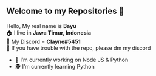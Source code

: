 ## Welcome to my Repositories 👋

Hello, My real name is **Bayu**
<br/>🏠 I live in **Jawa Timur, Indonesia**
<br/>👥 My Discord = **Clayne#5451**
<br/>📂 If you have trouble with the repo, please dm my discord
<br/>
 - 👷 I’m currently working on Node JS & Python
 - 🕵️ I’m currently learning Python
